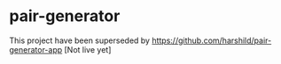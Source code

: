 # pair-generator


This project have been superseded by https://github.com/harshild/pair-generator-app [Not live yet]
